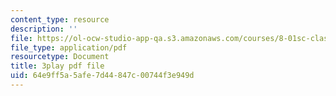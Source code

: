```yaml
---
content_type: resource
description: ''
file: https://ol-ocw-studio-app-qa.s3.amazonaws.com/courses/8-01sc-classical-mechanics-fall-2016/64e9ff5a5afe7d44847c00744f3e949d_u_LAfG5uIpY.pdf
file_type: application/pdf
resourcetype: Document
title: 3play pdf file
uid: 64e9ff5a-5afe-7d44-847c-00744f3e949d
---
```

